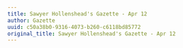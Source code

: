 ```yaml
---
title: Sawyer Hollenshead's Gazette - Apr 12
author: Gazette
uuid: c50a38b0-9316-4073-b260-c6118bd85772
original_title: Sawyer Hollenshead's Gazette - Apr 12
---
```


